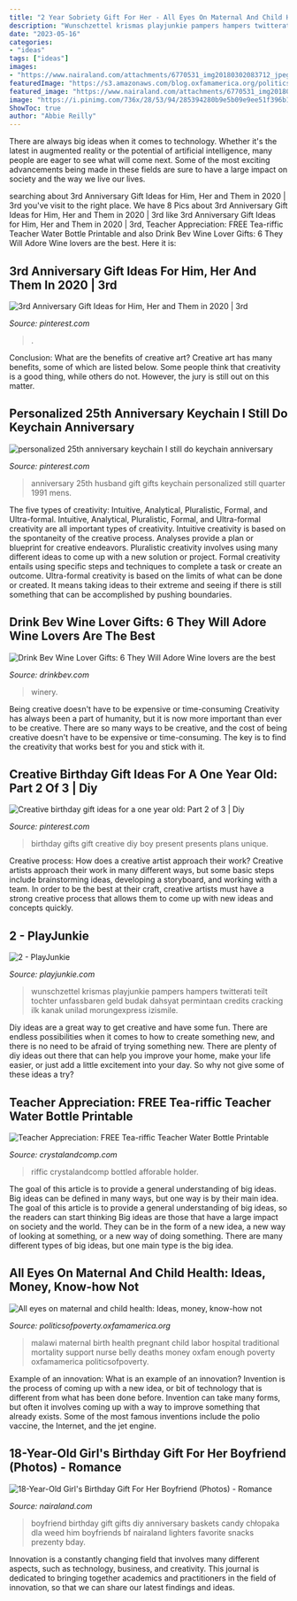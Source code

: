 ```yaml
---
title: "2 Year Sobriety Gift For Her - All Eyes On Maternal And Child Health: Ideas, Money, Know-how Not"
description: "Wunschzettel krismas playjunkie pampers hampers twitterati teilt tochter unfassbaren geld budak dahsyat permintaan credits cracking ilk kanak unilad morungexpress izismile"
date: "2023-05-16"
categories:
- "ideas"
tags: ["ideas"]
images:
- "https://www.nairaland.com/attachments/6770531_img20180302083712_jpegf1da021973a49977969f46f452d23ee5"
featuredImage: "https://s3.amazonaws.com/blog.oxfamamerica.org/politicsofpoverty/2014/04/Malawi-maternal-health.jpg"
featured_image: "https://www.nairaland.com/attachments/6770531_img20180302083712_jpegf1da021973a49977969f46f452d23ee5"
image: "https://i.pinimg.com/736x/28/53/94/285394280b9e5b09e9ee51f396b1f5b4.jpg"
ShowToc: true
author: "Abbie Reilly"
---
```



There are always big ideas when it comes to technology. Whether it's the latest in augmented reality or the potential of artificial intelligence, many people are eager to see what will come next. Some of the most exciting advancements being made in these fields are sure to have a large impact on society and the way we live our lives.

	

		
searching about 3rd Anniversary Gift Ideas for Him, Her and Them in 2020 | 3rd you've visit to the right place. We have 8 Pics about 3rd Anniversary Gift Ideas for Him, Her and Them in 2020 | 3rd like 3rd Anniversary Gift Ideas for Him, Her and Them in 2020 | 3rd, Teacher Appreciation: FREE Tea-riffic Teacher Water Bottle Printable and also Drink Bev Wine Lover Gifts: 6 They Will Adore Wine lovers are the best. Here it is:
		
    
## 3rd Anniversary Gift Ideas For Him, Her And Them In 2020 | 3rd

<img loading=lazy src="https://i.pinimg.com/736x/28/53/94/285394280b9e5b09e9ee51f396b1f5b4.jpg" onerror="this.onerror=null;this.src='https://tse4.mm.bing.net/th?id=OIP.QrSvk7B5wBzYhEOLuioPeAHaFi&amp;pid=15.1';" alt="3rd Anniversary Gift Ideas for Him, Her and Them in 2020 | 3rd">

_Source: pinterest.com_

>. 

	

Conclusion: What are the benefits of creative art?
Creative art has many benefits, some of which are listed below. Some people think that creativity is a good thing, while others do not. However, the jury is still out on this matter.

    
## Personalized 25th Anniversary Keychain I Still Do Keychain Anniversary

<img loading=lazy src="https://i.pinimg.com/736x/8f/e3/be/8fe3beafd0eeba5503a5f087380cf201---anniversary-th-anniversary-ideas-for-husband.jpg?b=t" onerror="this.onerror=null;this.src='https://tse3.mm.bing.net/th?id=OIP.pzo6I1oHBkqI2Pcn5Dm4KgHaHa&amp;pid=15.1';" alt="personalized 25th anniversary keychain I still do keychain anniversary">

_Source: pinterest.com_

>anniversary 25th husband gift gifts keychain personalized still quarter 1991 mens. 

	

The five types of creativity: Intuitive, Analytical, Pluralistic, Formal, and Ultra-formal.
Intuitive, Analytical, Pluralistic, Formal, and Ultra-formal creativity are all important types of creativity. Intuitive creativity is based on the spontaneity of the creative process. Analyses provide a plan or blueprint for creative endeavors. Pluralistic creativity involves using many different ideas to come up with a new solution or project. Formal creativity entails using specific steps and techniques to complete a task or create an outcome. Ultra-formal creativity is based on the limits of what can be done or created. It means taking ideas to their extreme and seeing if there is still something that can be accomplished by pushing boundaries.

    
## Drink Bev Wine Lover Gifts: 6 They Will Adore Wine Lovers Are The Best

<img loading=lazy src="https://cdn.shopify.com/s/files/1/3001/0772/files/80A41CF2-0657-4B6D-B8B0-072B093C564B_480x480.jpg?v=1610797501" onerror="this.onerror=null;this.src='https://tse3.mm.bing.net/th?id=OIP.dMjDpRe3YJUbnU_orCHZ2gHaE8&amp;pid=15.1';" alt="Drink Bev Wine Lover Gifts: 6 They Will Adore Wine lovers are the best">

_Source: drinkbev.com_

>winery. 

	

Being creative doesn't have to be expensive or time-consuming
Creativity has always been a part of humanity, but it is now more important than ever to be creative. There are so many ways to be creative, and the cost of being creative doesn't have to be expensive or time-consuming. The key is to find the creativity that works best for you and stick with it.

    
## Creative Birthday Gift Ideas For A One Year Old: Part 2 Of 3 | Diy

<img loading=lazy src="https://i.pinimg.com/736x/1b/da/39/1bda399783dd29a5093e1795fd4dd05c--gifts-for-kids-birthday-presents.jpg" onerror="this.onerror=null;this.src='https://tse4.mm.bing.net/th?id=OIP.tDKU8axkXREflq8BzPbxZAHaNN&amp;pid=15.1';" alt="Creative birthday gift ideas for a one year old: Part 2 of 3 | Diy">

_Source: pinterest.com_

>birthday gifts gift creative diy boy present presents plans unique. 

	

Creative process: How does a creative artist approach their work?
Creative artists approach their work in many different ways, but some basic steps include brainstorming ideas, developing a storyboard, and working with a team. In order to be the best at their craft, creative artists must have a strong creative process that allows them to come up with new ideas and concepts quickly.

    
## 2 - PlayJunkie

<img loading=lazy src="https://playjunkie.com/wp-content/uploads/2019/11/10-year-old-christmas-gift-wish-list-4-5dd252a207281__700.jpg" onerror="this.onerror=null;this.src='https://tse1.mm.bing.net/th?id=OIP.D4ltuYo02_MiHSfxb3DxlAHaJ3&amp;pid=15.1';" alt="2 - PlayJunkie">

_Source: playjunkie.com_

>wunschzettel krismas playjunkie pampers hampers twitterati teilt tochter unfassbaren geld budak dahsyat permintaan credits cracking ilk kanak unilad morungexpress izismile. 

	

Diy ideas are a great way to get creative and have some fun. There are endless possibilities when it comes to how to create something new, and there is no need to be afraid of trying something new. There are plenty of diy ideas out there that can help you improve your home, make your life easier, or just add a little excitement into your day. So why not give some of these ideas a try?

    
## Teacher Appreciation: FREE Tea-riffic Teacher Water Bottle Printable

<img loading=lazy src="https://www.crystalandcomp.com/wp-content/uploads/2012/05/teacher-appreciation-gift-ideas-682x1024.jpg" onerror="this.onerror=null;this.src='https://tse4.mm.bing.net/th?id=OIP.vFYMrNL1FXVzOAxz5BEQ9wHaLH&amp;pid=15.1';" alt="Teacher Appreciation: FREE Tea-riffic Teacher Water Bottle Printable">

_Source: crystalandcomp.com_

>riffic crystalandcomp bottled afforable holder. 

	

The goal of this article is to provide a general understanding of big ideas. Big ideas can be defined in many ways, but one way is by their main idea. The goal of this article is to provide a general understanding of big ideas, so the readers can start thinking
Big ideas are those that have a large impact on society and the world. They can be in the form of a new idea, a new way of looking at something, or a new way of doing something. There are many different types of big ideas, but one main type is the big idea.

    
## All Eyes On Maternal And Child Health: Ideas, Money, Know-how Not

<img loading=lazy src="https://s3.amazonaws.com/blog.oxfamamerica.org/politicsofpoverty/2014/04/Malawi-maternal-health.jpg" onerror="this.onerror=null;this.src='https://tse4.mm.bing.net/th?id=OIP.DitRLwGE3CiaStU38CcFrQHaEo&amp;pid=15.1';" alt="All eyes on maternal and child health: Ideas, money, know-how not">

_Source: politicsofpoverty.oxfamamerica.org_

>malawi maternal birth health pregnant child labor hospital traditional mortality support nurse belly deaths money oxfam enough poverty oxfamamerica politicsofpoverty. 

	

Example of an innovation: What is an example of an innovation?
Invention is the process of coming up with a new idea, or bit of technology that is different from what has been done before. Invention can take many forms, but often it involves coming up with a way to improve something that already exists. Some of the most famous inventions include the polio vaccine, the Internet, and the jet engine.

    
## 18-Year-Old Girl&#039;s Birthday Gift For Her Boyfriend (Photos) - Romance

<img loading=lazy src="https://www.nairaland.com/attachments/6770531_img20180302083712_jpegf1da021973a49977969f46f452d23ee5" onerror="this.onerror=null;this.src='https://tse4.mm.bing.net/th?id=OIP.xiIQB4jnm4jtPN863GCYTgAAAA&amp;pid=15.1';" alt="18-Year-Old Girl&#039;s Birthday Gift For Her Boyfriend (Photos) - Romance">

_Source: nairaland.com_

>boyfriend birthday gift gifts diy anniversary baskets candy chłopaka dla weed him boyfriends bf nairaland lighters favorite snacks prezenty bday. 

	

Innovation is a constantly changing field that involves many different aspects, such as technology, business, and creativity. This journal is dedicated to bringing together academics and practitioners in the field of innovation, so that we can share our latest findings and ideas.

